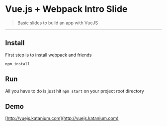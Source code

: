 # Vue.js + Webpack Intro Slide
> Basic slides to build an app with VueJS


---
## Install
First step is to install webpack and friends

`npm install`

## Run
All you have to do is just hit `npm start` on your project root directory

## Demo
[http://vuejs.katanium.com](http://vuejs.katanium.com)
